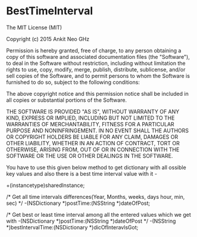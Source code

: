 # BestTimeInterval

The MIT License (MIT)

Copyright (c) 2015 Ankit Neo GHz

Permission is hereby granted, free of charge, to any person obtaining a copy
of this software and associated documentation files (the "Software"), to deal
in the Software without restriction, including without limitation the rights
to use, copy, modify, merge, publish, distribute, sublicense, and/or sell
copies of the Software, and to permit persons to whom the Software is
furnished to do so, subject to the following conditions:

The above copyright notice and this permission notice shall be included in all
copies or substantial portions of the Software.

THE SOFTWARE IS PROVIDED "AS IS", WITHOUT WARRANTY OF ANY KIND, EXPRESS OR
IMPLIED, INCLUDING BUT NOT LIMITED TO THE WARRANTIES OF MERCHANTABILITY,
FITNESS FOR A PARTICULAR PURPOSE AND NONINFRINGEMENT. IN NO EVENT SHALL THE
AUTHORS OR COPYRIGHT HOLDERS BE LIABLE FOR ANY CLAIM, DAMAGES OR OTHER
LIABILITY, WHETHER IN AN ACTION OF CONTRACT, TORT OR OTHERWISE, ARISING FROM,
OUT OF OR IN CONNECTION WITH THE SOFTWARE OR THE USE OR OTHER DEALINGS IN THE
SOFTWARE.



You have to use this given below method to get dictionary with all ossible key values and also there is a best time interval value with it - 

+(instancetype)sharedInstance;

/* Get all time intervals differences(Year, Months, weeks, days hour, min, sec)
 */
-(NSDictionary *)postTime:(NSString *)dateOfPost;

/*  Get best or least time interval among all the entered values which we get with -(NSDictionary *)postTime:(NSString *)dateOfPost
 */
-(NSString *)bestIntervalTime:(NSDictionary *)dicOfInteravlsGot;
